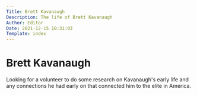 ```yaml
---
Title: Brett Kavanaugh
Description: The life of Brett Kavanaugh
Author: Editor
Date: 2021-12-15 10:31:03
Template: index
---
```

# Brett Kavanaugh
Looking for a volunteer to do some research on Kavanaugh's early life and any connections he had early on that connected him to the elite in America.
